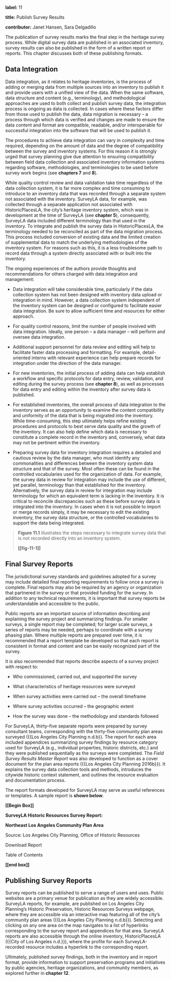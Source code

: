 **label:** 11

**title:** Publish Survey Results

**contributor:** Janet Hansen, Sara Delgadillo

The publication of survey results marks the final step in the heritage survey process. While digital survey data are published in an associated inventory, survey results can also be published in the form of a written report or reports. This chapter discusses both of these publishing formats.

## Data Integration

Data integration, as it relates to heritage inventories, is the process of adding or merging data from multiple sources into an inventory to publish it and provide users with a unified view of the data. When the same software, data structure and content (e.g., terminology), and methodological approaches are used to both collect and publish survey data, the integration process is ongoing as data is collected. In cases where these factors differ from those used to publish the data, data migration is necessary – a process through which data is verified and changes are made to ensure the data content and format are compatible, readable, and/or interoperable for successful integration into the software that will be used to publish it.

The procedures to achieve data integration can vary in complexity and time required, depending on the amount of data and the degree of compatibility between the survey and inventory systems. For this reason it is strongly urged that survey planning give due attention to ensuring compatibility between field data collection and associated inventory information systems regarding software, methodologies, and terminologies to be used before survey work begins (see **chapters 7** and **8**).

While quality control review and data validation take time regardless of the data collection system, it is far more complex and time consuming to introduce to an inventory data that was recorded through a separate system not associated with the inventory. SurveyLA data, for example, was collected through a separate application not associated with HistoricPlacesLA, the city’s heritage inventory system, which was in development at the time of SurveyLA (see **chapter 5**), consequently, SurveyLA data included different terminology than that used in the inventory. To integrate and publish the survey data in HistoricPlacesLA, the terminology needed to be reconciled as part of the data migration process. This process included conversion of existing data and the limited creation of supplemental data to match the underlying methodologies of the inventory system. For reasons such as this, it is a less troublesome path to record data through a system directly associated with or built into the inventory.

The ongoing experiences of the authors provide thoughts and recommendations for others charged with data integration and management:

-   Data integration will take considerable time, particularly if the data collection system has not been designed with inventory data upload or integration in mind. However, a data collection system independent of the inventory system can be designed or configured to facilitate easier data integration. Be sure to allow sufficient time and resources for either approach.

-   For quality control reasons, limit the number of people involved with data integration. Ideally, one person – a data manager – will perform and oversee data integration.

-   Additional support personnel for data review and editing will help to facilitate faster data processing and formatting. For example, detail-oriented interns with relevant experience can help prepare records for integration under the direction of the data manager.

-   For new inventories, the initial process of adding data can help establish a workflow and specific protocols for data entry, review, validation, and editing during the survey process (see **chapter 8**), as well as processes for data entry and editing within the inventory after survey data is published.

-   For established inventories, the overall process of data integration to the inventory serves as an opportunity to examine the content compatibility and uniformity of the data that is being migrated into the inventory. While time-consuming, this step ultimately helps refine existing procedures and protocols to best serve data quality and the growth of the inventory. It can also help define which data is necessary to constitute a complete record in the inventory and, conversely, what data may not be pertinent within the inventory.

-   Preparing survey data for inventory integration requires a detailed and cautious review by the data manager, who must identify any commonalities and differences between the inventory system data structure and that of the survey. Most often these can be found in the controlled vocabularies used for the organization of data. For example, the survey data in review for integration may include the use of different, yet parallel, terminology than that established for the inventory. Alternatively, the survey data in review for integration may include terminology for which an equivalent term is lacking in the inventory. It is critical to reconcile discrepancies such as these before survey data is integrated into the inventory. In cases when it is not possible to import or merge records simply, it may be necessary to edit the existing inventory, the survey data structure, or the controlled vocabularies to support the data being integrated.

> **Figure 11.1** illustrates the steps necessary to integrate survey data that is not recorded directly into an inventory system.
>
> **\[\[fig-11-1\]\]**

## Final Survey Reports

The jurisdictional survey standards and guidelines adopted for a survey may include detailed final reporting requirements to follow once a survey is complete. Final reports may also be required by an agency or organization that partnered in the survey or that provided funding for the survey. In addition to any technical requirements, it is important that survey reports be understandable and accessible to the public.

Public reports are an important source of information describing and explaining the survey project and summarizing findings. For smaller surveys, a single report may be completed; for larger scale surveys, a series of reports may be needed, perhaps to coordinate with a survey phasing plan. Where multiple reports are prepared over time, it is recommended that a report template be developed so that each report is consistent in format and content and can be easily recognized part of the survey.

It is also recommended that reports describe aspects of a survey project with respect to:

-   Who commissioned, carried out, and supported the survey

-   What characteristics of heritage resources were surveyed

-   When survey activities were carried out – the overall timeframe

-   Where survey activities occurred – the geographic extent

-   How the survey was done – the methodology and standards followed

For SurveyLA, thirty-five separate reports were prepared by survey consultant teams, corresponding with the thirty-five community plan areas surveyed ({{Los Angeles City Planning n.d.b}}. The report for each area included appendices summarizing survey findings by resource category used for SurveyLA (e.g., individual properties, historic districts, etc.) and they were published sequentially as the surveys were completed. The *Field Survey Results Master Report* was also developed to function as a cover document for the plan area reports ({{Los Angeles City Planning 2016b}}). It explains the survey data collection tools and methods, introduces the citywide historic context statement, and outlines the resource evaluation and documentation process.

The report formats developed for SurveyLA may serve as useful references or templates. A sample report is **shown below**.

**\[\[Begin Box\]\]**

**SurveyLA Historic Resources Survey Report:**

**Northeast Los Angeles Community Plan Area**

Source: Los Angeles City Planning, Office of Historic Resources

Download Report

Table of Contents

**\[\[end box\]\]**

## Publishing Survey Reports

Survey reports can be published to serve a range of users and uses. Public websites are a primary venue for publication as they are widely accessible. SurveyLA reports, for example, are published on Los Angeles City Planning’s Historic Preservation, Historic Resources Surveys webpage, where they are accessible via an interactive map featuring all of the city’s community plan areas ({{Los Angeles City Planning n.d.b}}). Selecting and clicking on any one area on the map navigates to a list of hyperlinks corresponding to the survey report and appendices for that area. SurveyLA reports are also accessible through the online inventory, HistoricPlacesLA ({{City of Los Angeles n.d.}}), where the profile for each SurveyLA-recorded resource includes a hyperlink to the corresponding report.

Ultimately, published survey findings, both in the inventory and in report format, provide information to support preservation programs and initiatives by public agencies, heritage organizations, and community members, as explored further in **chapter 12**.
